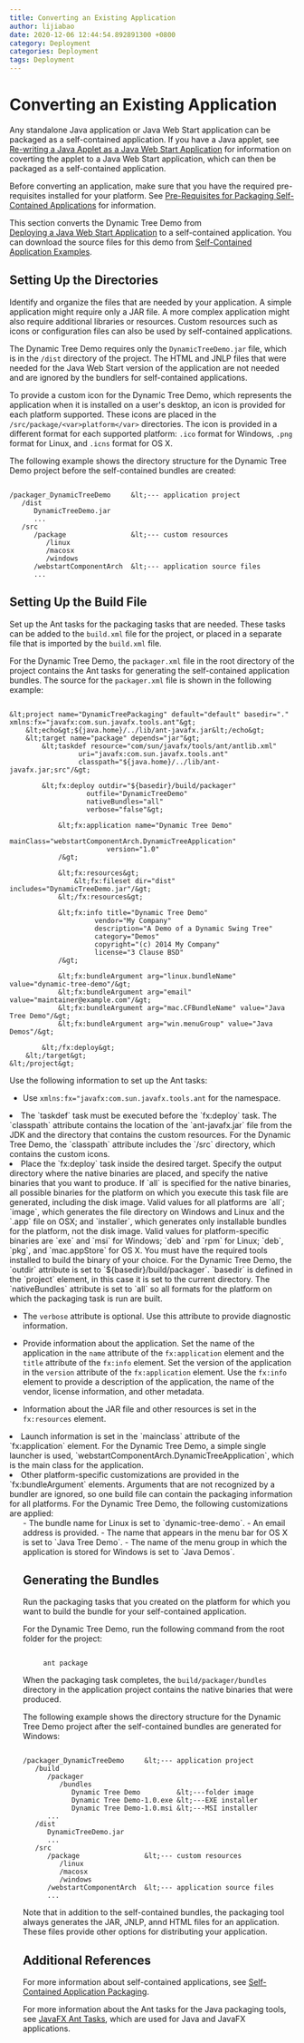 ```yaml
---
title: Converting an Existing Application
author: lijiabao
date: 2020-12-06 12:44:54.892891300 +0800
category: Deployment
categories: Deployment
tags: Deployment
---
```


# Converting an Existing Application

Any standalone Java application or Java Web Start application can be packaged as a self-contained application. If you have a Java applet, see 
[Re-writing a Java Applet as a Java Web Start Application](https://docs.oracle.com/javase/8/docs/technotes/guides/deploy/applet_dev_guide.html#JSDPG1036) for information on coverting the applet to a Java Web Start application, which can then be packaged as a self-contained application.

Before converting an application, make sure that you have the required pre-requisites installed for your platform. See
[Pre-Requisites for Packaging Self-Contained Applications](../selfContainedApps/prereqs.html) for information.

This section converts the Dynamic Tree Demo from  
[Deploying a Java Web Start Application](../webstart/deploying.html) to a self-contained application. 
You can download the source files for this demo from 
[Self-Contained Application Examples](../selfContainedApps/examplesIndex.html).

## Setting Up the Directories

Identify and organize the files that are needed by your application. A simple application might require only a JAR file. A more complex application might also require additional libraries or resources. Custom resources such as icons or configuration files can also be used by self-contained applications.

The Dynamic Tree Demo requires only the `DynamicTreeDemo.jar` file, which is in the `/dist` directory of the project. The HTML and JNLP files that were needed for the Java Web Start version of the application are not needed and are ignored by the bundlers for self-contained applications.

To provide a custom icon for the Dynamic Tree Demo, which represents the application when it is installed on a user's desktop, an icon is provided for each platform supported. These icons are placed in the `/src/package/<var>platform</var>` directories. The icon is provided in a different format for each supported platform: `.ico` format for Windows,  `.png` format for Linux, and `.icns` format for OS X.

The following example shows the directory structure for the Dynamic Tree Demo  project before the self-contained bundles are created:

```

/packager_DynamicTreeDemo     &lt;--- application project
   /dist
      DynamicTreeDemo.jar
      ...
   /src
      /package                &lt;--- custom resources
         /linux
         /macosx
         /windows
      /webstartComponentArch  &lt;--- application source files
      ...

```

## Setting Up the Build File

Set up the Ant tasks for the packaging tasks that are needed. These tasks can be added to the `build.xml` file for the project, or placed in a separate file that is imported by the `build.xml` file.

For the Dynamic Tree Demo, the `packager.xml` file in the root directory of the project contains the Ant tasks for generating the self-contained application bundles. The source for the `packager.xml` file is shown in the following example:

```

&lt;project name="DynamicTreePackaging" default="default" basedir="." xmlns:fx="javafx:com.sun.javafx.tools.ant"&gt;
    &lt;echo&gt;${java.home}/../lib/ant-javafx.jar&lt;/echo&gt;
    &lt;target name="package" depends="jar"&gt;
        &lt;taskdef resource="com/sun/javafx/tools/ant/antlib.xml"
                 uri="javafx:com.sun.javafx.tools.ant"
                 classpath="${java.home}/../lib/ant-javafx.jar;src"/&gt;

        &lt;fx:deploy outdir="${basedir}/build/packager" 
                   outfile="DynamicTreeDemo"
                   nativeBundles="all"
                   verbose="false"&gt;

            &lt;fx:application name="Dynamic Tree Demo"
                        mainClass="webstartComponentArch.DynamicTreeApplication"
                        version="1.0"
            /&gt;

            &lt;fx:resources&gt;
                &lt;fx:fileset dir="dist" includes="DynamicTreeDemo.jar"/&gt;
            &lt;/fx:resources&gt;

            &lt;fx:info title="Dynamic Tree Demo"
                     vendor="My Company"
                     description="A Demo of a Dynamic Swing Tree"
                     category="Demos"
                     copyright="(c) 2014 My Company"
                     license="3 Clause BSD"
            /&gt;

            &lt;fx:bundleArgument arg="linux.bundleName" value="dynamic-tree-demo"/&gt;
            &lt;fx:bundleArgument arg="email" value="maintainer@example.com"/&gt;
            &lt;fx:bundleArgument arg="mac.CFBundleName" value="Java Tree Demo"/&gt;
            &lt;fx:bundleArgument arg="win.menuGroup" value="Java Demos"/&gt;

        &lt;/fx:deploy&gt;
    &lt;/target&gt;
&lt;/project&gt;

```

Use the following information to set up the Ant tasks: 

  - Use `xmlns:fx="javafx:com.sun.javafx.tools.ant` for the namespace.
  
  <li>The `taskdef` task must be executed before the `fx:deploy` task. The `classpath` attribute contains the location of the `ant-javafx.jar` file from the JDK and the directory that contains the custom resources. For the Dynamic Tree Demo, the `classpath` attribute includes the `/src` directory, which contains the custom icons.
  </li>
  
   <li>Place the `fx:deploy` task inside the desired target. Specify the output directory where the native binaries are placed, and specify the native binaries that you want to produce.
   If `all` is specified for the native binaries, all possible binaries for the platform on which you execute this task file are generated, including the disk image. Valid values for all platforms are `all`; `image`, which generates the file directory on Windows and Linux and the `.app` file on OSX; and `installer`, which generates only installable bundles for the platform, not the disk image. Valid values for platform-specific binaries are `exe` and `msi` for Windows; `deb` and `rpm` for Linux; `deb`, `pkg`, and `mac.appStore` for OS X. You must have the required tools installed to build the binary of your choice.
  For the Dynamic Tree Demo, the `outdir` attribute is set to `${basedir}/build/packager`. `basedir` is defined in the `project` element, in this case it is set to the current directory. The `nativeBundles` attribute is set to `all` so all formats for the platform on which the packaging task is run are built.
  </li>
  
  - The `verbose` attribute is optional. Use this attribute to provide diagnostic information.
  
  - Provide information about the application. Set the name of the application in the `name` attribute of the `fx:application` element and the `title` attribute of the `fx:info` element. Set the version of the application in the `version` attribute of the `fx:application` element. Use the `fx:info` element to provide a description of the application, the name of the vendor, license information, and other metadata. 
  
  - Information about the JAR file and other resources is set in the `fx:resources` element.
  
  <li>Launch information is set in the `mainclass` attribute of the `fx:application` element.
  For the Dynamic Tree Demo, a simple single launcher is used, `webstartComponentArch.DynamicTreeApplication`, which is the main class for the application.</li>
  
  <li>Other platform-specific customizations are provided in the `fx:bundleArgument` elements. Arguments that are not recognized by a bundler are ignored, so one build file can contain the packaging information for all platforms.
  For the Dynamic Tree Demo, the following customizations are applied:
  <ul>
    - The bundle name for Linux is set to `dynamic-tree-demo`.
    - An email address is provided.
    - The name that appears in the menu bar for OS X is set to `Java Tree Demo`.
    - The name of the menu group in which the application is stored for Windows is set to `Java Demos`.
  
## Generating the Bundles

Run the packaging tasks that you created on the platform for which you want to build the bundle for your self-contained application.

For the Dynamic Tree Demo, run the following command from the root folder for the project:

```

     ant package

```

When the packaging task completes, the `build/packager/bundles` directory in the application project contains the native binaries that were produced.

The following example shows the directory structure for the Dynamic Tree Demo  project after the self-contained bundles are generated for Windows:

```

/packager_DynamicTreeDemo     &lt;--- application project
   /build
      /packager
         /bundles
            Dynamic Tree Demo         &lt;---folder image
            Dynamic Tree Demo-1.0.exe &lt;---EXE installer
            Dynamic Tree Demo-1.0.msi &lt;---MSI installer
      ...   
   /dist
      DynamicTreeDemo.jar
      ...
   /src
      /package                &lt;--- custom resources
         /linux
         /macosx
         /windows
      /webstartComponentArch  &lt;--- application source files
      ...

```

Note that in addition to the self-contained bundles, the packaging tool always generates the JAR, JNLP, annd HTML files for an application. These files provide other options for distributing your application.

## Additional References

For more information about self-contained applications, see 
[Self-Contained Application Packaging](https://docs.oracle.com/javase/8/docs/technotes/guides/deploy/self-contained-packaging.html).

For more information about the Ant tasks for the Java packaging tools, see <macroinline>
[JavaFX Ant Tasks](https://docs.oracle.com/javase/8/docs/technotes/guides/deploy/javafx_ant_tasks.html), which are used for Java and JavaFX applications.</macroinline>

